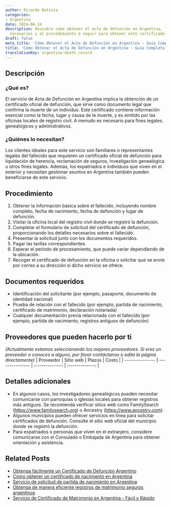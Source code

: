 ```yaml
---
author: Ricardo Batista
categories:
- Argentina
date: 2024-06-24
description: Descubre cómo obtener el acta de defunción en Argentina, los documentos
  necesarios y el procedimiento a seguir para obtener este certificado oficial.
draft: false
meta_title: 'Cómo Obtener el Acta de Defunción en Argentina - Guía Completa'
title: 'Cómo Obtener el Acta de Defunción en Argentina - Guía Completa'
translationKey: argentina-death_record
---
```



## Descripción
### ¿Qué es?
El servicio de Acta de Defunción en Argentina implica la obtención de un certificado oficial de defunción, que sirve como documento legal que confirma la muerte de un individuo. Este certificado contiene información esencial como la fecha, lugar y causa de la muerte, y es emitido por las oficinas locales de registro civil. A menudo es necesario para fines legales, genealógicos y administrativos.

### ¿Quiénes lo necesitan?
Los clientes ideales para este servicio son familiares o representantes legales del fallecido que requieren un certificado oficial de defunción para liquidación de herencia, reclamación de seguros, investigación genealógica u otros fines legales. Además, los expatriados e individuos que viven en el exterior y necesitan gestionar asuntos en Argentina también pueden beneficiarse de este servicio.

## Procedimiento

1. Obtener la información básica sobre el fallecido, incluyendo nombre completo, fecha de nacimiento, fecha de defunción y lugar de defunción.
2. Visitar la oficina local del registro civil donde se registró la defunción.
3. Completar el formulario de solicitud del certificado de defunción, proporcionando los detalles necesarios sobre el fallecido.
4. Presentar la solicitud junto con los documentos requeridos.
5. Pagar las tarifas correspondientes.
6. Esperar el período de procesamiento, que puede variar dependiendo de la ubicación.
7. Recoger el certificado de defunción en la oficina o solicitar que se envíe por correo a su dirección si dicho servicio se ofrece.

## Documentos requeridos

- Identificación del solicitante (por ejemplo, pasaporte, documento de identidad nacional)
- Prueba de relación con el fallecido (por ejemplo, partida de nacimiento, certificado de matrimonio, declaración notariada)
- Cualquier documentación previa relacionada con el fallecido (por ejemplo, partida de nacimiento, registros antiguos de defunción)

## Proveedores que pueden hacerlo por ti
_(Actualmente estamos seleccionando los mejores proveedores. Si eres un proveedor o conoces a alguno, por favor contáctanos o edita la página directamente)_
| Proveedor       |     Sitio web     |     Plazos    |       Costo      |
| --------------- | --------------- |  :-------------: | :-------------: |

## Detalles adicionales

- En algunos casos, los investigadores genealógicos pueden necesitar comunicarse con parroquias o iglesias locales para obtener registros más antiguos. Se recomienda verificar sitios web como FamilySearch (https://www.familysearch.org) o Ancestry (https://www.ancestry.com).
- Algunos municipios pueden ofrecer servicios en línea para solicitar certificados de defunción. Consulte el sitio web oficial del municipio donde se registró la defunción.
- Para expatriados o personas que viven en el extranjero, considere comunicarse con el Consulado o Embajada de Argentina para obtener orientación y asistencia.
## Related Posts

- [Obtenga fácilmente un Certificado de Defunción Argentino](https://tramitit.com/es/guides/argentina/certificado_de_defunción/)
- [Cómo obtener un certificado de nacimiento en Argentina](https://tramitit.com/es/guides/argentina/partida_de_nacimiento/)
- [Servicio de solicitud de partida de nacimiento en Argentina](https://tramitit.com/es/guides/argentina/certificado_de_nacimiento/)
- [Obtenga de manera eficiente registros de matrimonio seguros argentinos](https://tramitit.com/es/guides/argentina/partida_de_matrimonio/)
- [Servicio de Certificado de Matrimonio en Argentina - Fácil y Rápido](https://tramitit.com/es/guides/argentina/certificado_de_matrimonio/)